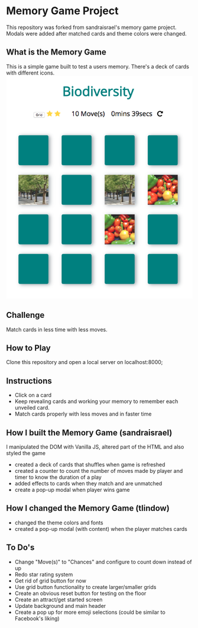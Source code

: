 # Memory Game Project

This repository was forked from sandraisrael's memory game project. Modals were added after matched cards and theme colors were changed.

## What is the Memory Game
This is a simple game built to test a users memory. There's a deck of cards with different icons.
![snippet](img/snippet_new.png)

## Challenge
Match cards in less time with less moves.

## How to Play
Clone this repository and open a local server on localhost:8000;

## Instructions
* Click on a card
* Keep revealing cards and working your memory to remember each unveiled card.
* Match cards properly with less moves and in faster time


## How I built the Memory Game (sandraisrael)
I manipulated the DOM with Vanilla JS, altered part of the HTML and also styled the game
* created a deck of cards that shuffles when game is refreshed
* created a counter to count the number of moves made by player and timer to know the duration of a play
* added effects to cards when they match and are unmatched
* create a pop-up modal when player wins game

## How I changed the Memory Game (tlindow)
* changed the theme colors and fonts
* created a pop-up modal (with content) when the player matches cards

## To Do's
* Change "Move(s)" to "Chances" and configure to count down instead of up
* Redo star rating system
* Get rid of grid button for now
* Use grid button functionality to create larger/smaller grids
* Create an obvious reset button for testing on the floor
* Create an attract/get started screen
* Update background and main header
* Create a pop up for more emoji selections (could be similar to Facebook's liking)

